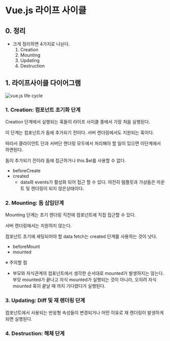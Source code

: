 # Vue.js 라이프 사이클



## 0. 정리

- 크게 정리하면 4가지로 나뉜다.
  1. Creation
  2. Mounting
  3. Updating
  4. Destruction



## 1.  라이프사이클 다이어그램

![vue.js life cycle](https://kr.vuejs.org/images/lifecycle.png)

### 1. Creation: 컴포넌트 초기화 단계

Creation 단계에서 실행되는 훅들이 라이프 사이클 중에서 가장 처음 실행된다.

이 단계는 컴포넌트가 돔에 추가되기 전이다. 서버 렌더링에서도 지원되는 훅이다.

따라서 클라이언트 단과 서버단 렌더링 모두에서 처리해야 할 일이 있으면 이단계에서 하면된다. 

돔이 추가되기 전이라 돔에 접근하거나 this.$el를 사용할 수 없다.

- beforeCreate
- created
  - data와 events가 활성화 되어 접근 할 수 있다. 여전히 템플릿과 가상돔은 마운트 및 렌더링이 되지 않은상태이다.



### 2. Mounting: 돔 삽입단계

Mounting 단계는 초기 렌더링 직전에 컴포넌트에 직접 접근할 수 있다.

서버 렌더링에서는 지원하지 않는다.

컴포넌트 초기에 세팅되어야 할 data fetch는 created 단계를 사용하는 것이 낫다.

- beforeMount
- mounted

※ 주의할 점

- 부모와 자식관계의 컴포넌트에서 생각한 순서대로 mounted가 발생하지는 않는다. 부모 mounted가 끝나고 자식 mounted가 실행되는 것이 아니라, 오히려 자식 mounted 훅이 끝날 때 까지 기다렸다가 실행된다.



### 3. Updating: Diff 및 재 렌더링 단계

컴포넌트에서 사용되는 반응형 속성들이 변경되거나 어떤 이유로 재 렌더링이 발생하게 되면 실행된다.



### 4. Destruction: 해체 단계